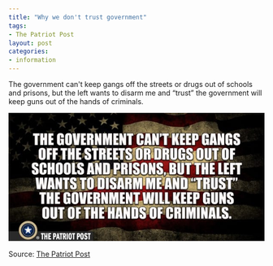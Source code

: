 ```yaml
---
title: "Why we don't trust government"
tags:
- The Patriot Post
layout: post
categories:
- information
---
```


The government can't keep gangs off the streets or drugs out of schools and prisons, but the left wants to disarm me and <q>trust</q> the government will keep guns out of the hands of criminals.

![Why we don't trust government promises](/assets/img/20171130-trust-government.jpg)

Source: [The Patriot Post](https://patriotpost.us)
